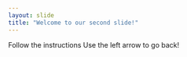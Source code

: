 ```yaml
---
layout: slide
title: "Welcome to our second slide!"
---
```

Follow the instructions
Use the left arrow to go back!
